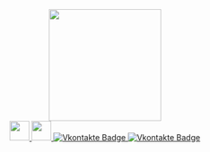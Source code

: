<div id="header" align="center"> 
  <img src="https://media.giphy.com/media/v1.Y2lkPTc5MGI3NjExNmYwYTM2ODA0NDJlOGU2M2ZlOGM1ZGRiOWUyMTc5OTcxOGRlZDE4NyZjdD1n/7NoNw4pMNTvgc/giphy.gif" width="200"/>
</div>
<div id="badges" align="center">
  <a href="https://vk.com/russkikhmax">
    <img src="https://upload.wikimedia.org/wikipedia/commons/2/21/VK.com-logo.svg" width="35"/>
  </a> 
  <a href="https://t.me/zanykk">
    <img src="https://upload.wikimedia.org/wikipedia/commons/8/82/Telegram_logo.svg" width="35"/>
  </a> 
  </a>
  <a href="your-twitter-URL">
    <img src="https://img.shields.io/badge/VK-blue?style=for-the-badge&logo=vk&logoColor=white" alt="Vkontakte Badge"/>
  </a>
  </a>
  <a href="your-twitter-URL">
    <img src="https://img.shields.io/badge/telegram-blue?style=for-the-badge&logo=telegram&logoColor=white" alt="Vkontakte Badge"/>
  </a>
</div>
